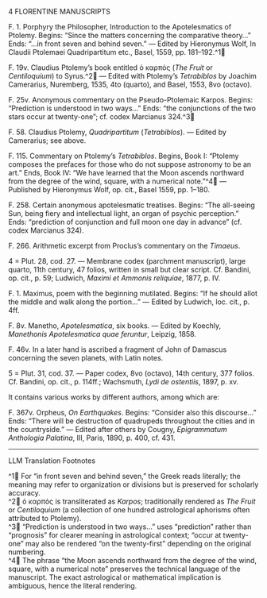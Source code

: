 4 FLORENTINE MANUSCRIPTS

F. 1. Porphyry the Philosopher, Introduction to the Apotelesmatics of Ptolemy. Begins: “Since the matters concerning the comparative theory…” Ends: “…in front seven and behind seven.” — Edited by Hieronymus Wolf, In Claudii Ptolemaei Quadripartitum etc., Basel, 1559, pp. 181–192.^1🤖

F. 19v. Claudius Ptolemy’s book entitled ὁ καρπός (*The Fruit* or *Centiloquium*) to Syrus.^2🤖 — Edited with Ptolemy’s *Tetrabiblos* by Joachim Camerarius, Nuremberg, 1535, 4to (quarto), and Basel, 1553, 8vo (octavo).

F. 25v. Anonymous commentary on the Pseudo-Ptolemaic Karpos. Begins: “Prediction is understood in two ways…” Ends: “the conjunctions of the two stars occur at twenty-one”; cf. codex Marcianus 324.^3🤖

F. 58. Claudius Ptolemy, *Quadripartitum* (*Tetrabiblos*). — Edited by Camerarius; see above.

F. 115. Commentary on Ptolemy’s *Tetrabiblos*. Begins, Book I: “Ptolemy composes the prefaces for those who do not suppose astronomy to be an art.” Ends, Book IV: “We have learned that the Moon ascends northward from the degree of the wind, square, with a numerical note.”^4🤖 — Published by Hieronymus Wolf, op. cit., Basel 1559, pp. 1–180.

F. 258. Certain anonymous apotelesmatic treatises. Begins: “The all-seeing Sun, being fiery and intellectual light, an organ of psychic perception.” Ends: “prediction of conjunction and full moon one day in advance” (cf. codex Marcianus 324).

F. 266. Arithmetic excerpt from Proclus’s commentary on the *Timaeus*.

4 = Plut. 28, cod. 27. — Membrane codex (parchment manuscript), large quarto, 11th century, 47 folios, written in small but clear script. Cf. Bandini, op. cit., p. 59; Ludwich, *Maximi et Ammonis reliquiae*, 1877, p. IV.

F. 1. Maximus, poem with the beginning mutilated. Begins: “If he should allot the middle and walk along the portion…” — Edited by Ludwich, loc. cit., p. 4ff.

F. 8v. Manetho, *Apotelesmatica*, six books. — Edited by Koechly, *Manethonis Apotelesmatica quae feruntur*, Leipzig, 1858.

F. 46v. In a later hand is ascribed a fragment of John of Damascus concerning the seven planets, with Latin notes.

5 = Plut. 31, cod. 37. — Paper codex, 8vo (octavo), 14th century, 377 folios. Cf. Bandini, op. cit., p. 114ff.; Wachsmuth, *Lydi de ostentiis*, 1897, p. xv.

It contains various works by different authors, among which are:

F. 367v. Orpheus, *On Earthquakes*. Begins: “Consider also this discourse…” Ends: “There will be destruction of quadrupeds throughout the cities and in the countryside.” — Edited after others by Cougny, *Epigrammatum Anthologia Palatina*, III, Paris, 1890, p. 400, cf. 431.

---

LLM Translation Footnotes

^1🤖 For “in front seven and behind seven,” the Greek reads literally; the meaning may refer to organization or divisions but is preserved for scholarly accuracy.  
^2🤖 ὁ καρπός is transliterated as *Karpos*; traditionally rendered as *The Fruit* or *Centiloquium* (a collection of one hundred astrological aphorisms often attributed to Ptolemy).  
^3🤖 “Prediction is understood in two ways…” uses “prediction” rather than “prognosis” for clearer meaning in astrological context; “occur at twenty-one” may also be rendered “on the twenty-first” depending on the original numbering.  
^4🤖 The phrase “the Moon ascends northward from the degree of the wind, square, with a numerical note” preserves the technical language of the manuscript. The exact astrological or mathematical implication is ambiguous, hence the literal rendering.